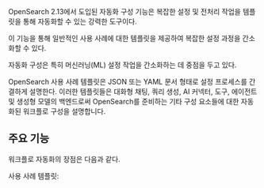 OpenSearch 2.13에서 도입된 자동화 구성 기능은 복잡한 설정 및 전처리 작업을 템플릿을 통해 자동화할 수 있는 강력한 도구이다. 

이 기능을 통해 일반적인 사용 사례에 대한 템플릿을 제공하여 복잡한 설정 과정을 간소화할 수 있다.

자동화 구성은 특히 머신러닝(ML) 설정 작업을 간소화하는 데 중점을 두고 있다. 

OpenSearch 사용 사례 템플릿은 JSON 또는 YAML 문서 형태로 설정 프로세스를 간결하게 설명한다. 이러한 템플릿들은 대화형 채팅, 쿼리 생성, AI 커넥터, 도구, 에이전트 및 생성형 모델의 백엔드로써 OpenSearch를 준비하는 기타 구성 요소들에 대한 자동화된 워크플로 구성을 설명합니다.

## 주요 기능
워크플로 자동화의 장점은 다음과 같다.

사용 사례 템플릿: 